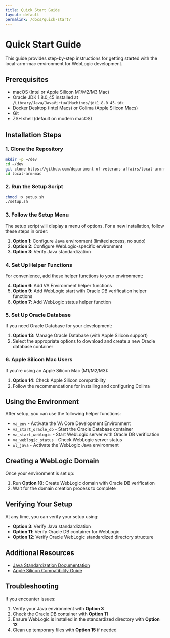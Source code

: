```yaml
---
title: Quick Start Guide
layout: default
permalink: /docs/quick-start/
---
```


# Quick Start Guide

This guide provides step-by-step instructions for getting started with the local-arm-mac environment for WebLogic development.

## Prerequisites

- macOS (Intel or Apple Silicon M1/M2/M3 Mac)
- Oracle JDK 1.8.0_45 installed at `/Library/Java/JavaVirtualMachines/jdk1.8.0_45.jdk`
- Docker Desktop (Intel Macs) or Colima (Apple Silicon Macs)
- Git
- ZSH shell (default on modern macOS)

## Installation Steps

### 1. Clone the Repository

```bash
mkdir -p ~/dev
cd ~/dev
git clone https://github.com/department-of-veterans-affairs/local-arm-mac.git
cd local-arm-mac
```

### 2. Run the Setup Script

```bash
chmod +x setup.sh
./setup.sh
```

### 3. Follow the Setup Menu

The setup script will display a menu of options. For a new installation, follow these steps in order:

1. **Option 1**: Configure Java environment (limited access, no sudo)
2. **Option 2**: Configure WebLogic-specific environment
3. **Option 3**: Verify Java standardization

### 4. Set Up Helper Functions

For convenience, add these helper functions to your environment:

4. **Option 6**: Add VA Environment helper functions
5. **Option 9**: Add WebLogic start with Oracle DB verification helper functions
6. **Option 7**: Add WebLogic status helper function

### 5. Set Up Oracle Database

If you need Oracle Database for your development:

1. **Option 13**: Manage Oracle Database (with Apple Silicon support)
2. Select the appropriate options to download and create a new Oracle database container

### 6. Apple Silicon Mac Users

If you're using an Apple Silicon Mac (M1/M2/M3):

1. **Option 14**: Check Apple Silicon compatibility
2. Follow the recommendations for installing and configuring Colima

## Using the Environment

After setup, you can use the following helper functions:

- `va_env` - Activate the VA Core Development Environment
- `va_start_oracle_db` - Start the Oracle Database container
- `va_start_weblogic` - Start WebLogic server with Oracle DB verification
- `va_weblogic_status` - Check WebLogic server status
- `wl_java` - Activate the WebLogic Java environment

## Creating a WebLogic Domain

Once your environment is set up:

1. Run **Option 10**: Create WebLogic domain with Oracle DB verification
2. Wait for the domain creation process to complete

## Verifying Your Setup

At any time, you can verify your setup using:

- **Option 3**: Verify Java standardization
- **Option 11**: Verify Oracle DB container for WebLogic
- **Option 12**: Verify Oracle WebLogic standardized directory structure

## Additional Resources

- [Java Standardization Documentation](/docs/java-standardization-docs.html)
- [Apple Silicon Compatibility Guide](/docs/apple-silicon-compatibility.html)

## Troubleshooting

If you encounter issues:

1. Verify your Java environment with **Option 3**
2. Check the Oracle DB container with **Option 11**
3. Ensure WebLogic is installed in the standardized directory with **Option 12**
4. Clean up temporary files with **Option 15** if needed
